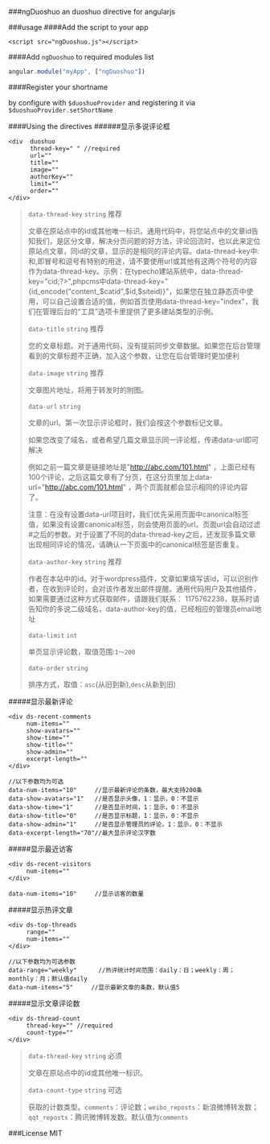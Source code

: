 ###ngDuoshuo
an duoshuo directive for angularjs

###usage
####Add the script to your app
```
<script src="ngDuoshuo.js"></script>
```
####Add `ngDuoshuo` to required modules list
``` javascript
angular.module("myApp", ["ngDuoshuo"])
```
####Register your shortname

by configure with `$duoshuoProvider` and registering it via `$duoshuoProvider.setShortName`

####Using the directives
######显示多说评论框
```
<div  duoshuo 
      thread-key=" " //required
      url=""
      title=""
      image=""
      authorKey=""
      limit=""
      order=""
</div>
```
>`data-thread-key` `string` 推荐
>
>文章在原站点中的id或其他唯一标识。通用代码中，将您站点中的文章id告知我们，是区分文章，解决分页问题的好方法，评论回流时，也以此来定位原站点文章，同id的文章，显示的是相同的评论内容。data-thread-key中:和,即冒号和逗号有特别的用途，请不要使用url或其他有这两个符号的内容作为data-thread-key。示例：在typecho建站系统中，data-thread-key="<?php echo $this->cid;?>",phpcms中data-thread-key="{id_encode("content_$catid",$id,$siteid)}"，如果您在独立静态页中使用，可以自己设置合适的值，例如首页使用data-thread-key="index"，我们在管理后台的“工具”选项卡里提供了更多建站类型的示例。
>
>`data-title` `string` 推荐
>
>您的文章标题。对于通用代码，没有提前同步文章数据。如果您在后台管理看到的文章标题不正确，加入这个参数，让您在后台管理时更加便利
>
>`data-image` `string` 推荐
>
>文章图片地址，将用于转发时的附图。
>
>`data-url` `string`
>
>文章的url。第一次显示评论框时，我们会按这个参数标记文章。
>
>如果您改变了域名，或者希望几篇文章显示同一评论框，传递data-url即可解决
>
>例如之前一篇文章是链接地址是"http://abc.com/101.html" ，上面已经有100个评论，之后这篇文章有了分页，在这分页里加上data-url="http://abc.com/101.html" ，两个页面就都会显示相同的评论内容了。
>
>注意：在没有设置data-url项目时，我们优先采用页面中canonical标签值，如果没有设置canonical标签，则会使用页面的url。页面url会自动过滤#之后的参数。对于设置了不同的data-thread-key之后，还发现多篇文章出现相同评论的情况，请确认一下页面中的canonical标签是否重复。
>
>`data-author-key` `string` 推荐
>
>作者在本站中的id。对于wordpress插件，文章如果填写该id，可以识别作者，在收到评论时，会对该作者发出邮件提醒。通用代码用户及其他插件，如果需要通过这种方式获取邮件，请跟我们联系： 1175762238，联系时请告知你的多说二级域名，data-author-key的值，已经相应的管理员email地址
>
>`data-limit` `int`
>
>单页显示评论数，取值范围:`1～200`
>
>`data-order` `string`
>
>排序方式，取值：`asc`(从旧到新),`desc`从新到旧)

#####显示最新评论
```
<div ds-recent-comments 
     num-items=""
     show-avatars=""
     show-time=""
     show-title=""
     show-admin=""
     excerpt-length=""
</div>
```
```
//以下参数均为可选
data-num-items="10"     //显示最新评论的条数，最大支持200条
data-show-avatars="1"   //是否显示头像，1：显示，0：不显示
data-show-time="1"      //是否显示时间，1：显示，0：不显示
data-show-title="0"     //是否显示标题，1：显示，0：不显示
data-show-admin="1"     //是否显示管理员的评论，1：显示，0：不显示
data-excerpt-length="70"//最大显示评论汉字数
```
#####显示最近访客
```
<div ds-recent-visitors
     num-items=""
</div>
```
```
data-num-items="10"     //显示访客的数量
```
#####显示热评文章
```
<div ds-top-threads
     range=""
     num-items=""
</div>
```
```
//以下参数均为可选参数
data-range="weekly"      //热评统计时间范围：daily：日；weekly：周；monthly：月；默认值daily
data-num-items="5"     //显示最新文章的条数，默认值5
```
#####显示文章评论数
```
<div ds-thread-count
     thread-key="" //required
     count-type=""
</div>
```
>`data-thread-key` `string` 必须
>
>文章在原站点中的id或其他唯一标识。
>
>`data-count-type` `string` 可选
>
>获取的计数类型。`comments`：评论数；`weibo_reposts`：新浪微博转发数；`qqt_reposts`：腾讯微博转发数。默认值为`comments`


###License
MIT




